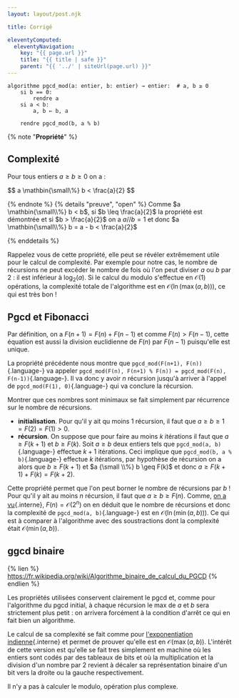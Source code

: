 ```yaml
---
layout: layout/post.njk

title: Corrigé

eleventyComputed:
  eleventyNavigation:
    key: "{{ page.url }}"
    title: "{{ title | safe }}"
    parent: "{{ '../' | siteUrl(page.url) }}"
---
```



<span id="algorithme-pgcd-modulo"></span>

```pseudocode
algorithme pgcd_mod(a: entier, b: entier) → entier:  # a, b ≥ 0
    si b == 0:
        rendre a
    si a < b:
        a, b ← b, a
    
    rendre pgcd_mod(b, a % b)
```

{% note "**Propriété**" %}

## Complexité

Pour tous entiers $a \geq b \geq 0$ on a :

<div>
$$
a \mathbin{\small\%} b < \frac{a}{2}
$$
</div>

{% endnote %}
{% details "preuve", "open" %}
Comme $a \mathbin{\small\\%} b < b$, si $b \leq \frac{a}{2}$ la propriété est démontrée et si $b > \frac{a}{2}$ on a $a // b = 1$ et donc $a \mathbin{\small\\%} b = a - b < \frac{a}{2}$

{% enddetails %}

Rappelez vous de cette propriété, elle peut se révéler extrêmement utile pour le calcul de complexité. Par exemple pour notre cas, le nombre de récursions ne peut excéder le nombre de fois où l'on peut diviser $a$ ou $b$ par 2 : il est inférieur à $\log_2(a)$. Si le calcul du modulo s'effectue en $\mathcal{O}(1)$ opérations, la complexité totale de l'algorithme est en $\mathcal{O}(\ln(\max(a, b)))$, ce qui est très bon !

## Pgcd et Fibonacci

Par définition, on a $F(n+1) = F(n) + F(n-1)$ et comme $F(n) > F(n-1)$, cette équation est aussi la division euclidienne de $F(n)$ par $F(n-1)$ puisqu'elle est unique.

La propriété précédente nous montre que `pgcd_mod(F(n+1), F(n))`{.language-} va appeler `pgcd_mod(F(n), F(n+1) % F(n)) = pgcd_mod(F(n), F(n-1))`{.language-}. Il va donc y avoir $n$ récursion jusqu'à arriver à l'appel de `pgcd_mod(F(1), 0)`{.language-} qui va conclure la récursion.

Montrer que ces nombres sont minimaux se fait simplement par récurrence sur le nombre  de récursions.

- **initialisation**. Pour qu'il y ait qu moins 1 récursion, il faut que $a \geq b \geq 1 = F(2) = F(1) > 0$.
- **récursion**. On suppose que pour faire au moins $k$ itérations il faut que  $a \geq F(k+1)$ et  $b \geq F(k)$. Soit $a \geq b$ deux entiers tels que `pgcd_mod(a, b)`{.language-} effectue $k+1$ itérations. Ceci implique que `pgcd_mod(b, a % b)`{.language-} effectue $k$ itérations, par hypothèse de récursion on a alors que $b \geq F(k+1)$ et $a {\small \\%} b \geq F(k)$ et donc $a \geq F(k+1) + F(k) = F(k+2)$.

Cette propriété permet que l'on peut borner le nombre de récursions par $b$ ! Pour qu'il y ait au moins $n$ récursion, il faut que $a \geq b \geq F(n)$. Comme, [on a vu](../fibonacci/){.interne}, $F(n) = \mathcal{O}(2^n)$ on en déduit que le nombre de récursions et donc la complexité de `pgcd_mod(a, b)`{.language-} est en $\mathcal{O}(\ln(\min(a, b)))$. Ce qui est à comparer à l'algorithme avec des soustractions dont la complexité était $\mathcal{O}(\min(a, b))$.

## ggcd binaire

{% lien %}
<https://fr.wikipedia.org/wiki/Algorithme_binaire_de_calcul_du_PGCD>
{% endlien %}

Les propriétés utilisées conservent clairement le pgcd et, comme pour l'algorithme du pgcd initial, à chaque récursion le max de $a$ et $b$ sera strictement plus petit : on arrivera forcément à la condition d'arrêt ce qui en fait bien un algorithme.

Le calcul de sa complexité se fait comme pour [l'exponentiation indienne](../../../projet-exponentiation/étude-algorithmique/#complexité-rapide){.interne} et permet de prouver qu'elle est en $\mathcal{O}(\max(a, b))$. L'intérêt de cette version est qu'elle se fait tres simplement en machine où les entiers sont codés par des tableaux de bits et où la multiplication et la division d'un nombre par 2 revient à décaler sa représentation binaire d'un bit vers la droite ou la gauche respectivement.

Il n'y a pas à calculer le modulo, opération plus complexe.
